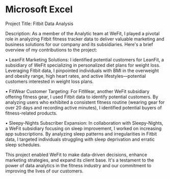 # Microsoft Excel

Project Title: Fitbit Data Analysis 

Description: As a member of the Analytic team at WeFit, I played a pivotal role in analyzing Fitbit fitness tracker data to deliver valuable marketing and business solutions for our company and its subsidiaries. Here's a brief overview of my contributions to the project:

•	LeanFit Marketing Solutions: I identified potential customers for LeanFit, a subsidiary of WeFit specializing in personalized diet plans for weight loss. Leveraging Fitbit data, I pinpointed individuals with BMI in the overweight and obesity range, high heart rates, and active lifestyles—potential customers interested in weight loss plans.

•	FitWear Customer Targeting: For FitWear, another WeFit subsidiary offering fitness gear, I used Fitbit data to identify potential customers. By analyzing users who exhibited a consistent fitness routine (wearing gear for over 20 days and recording active minutes), I identified potential buyers of fitness-related products.

•	Sleepy-Nights Subscriber Expansion: In collaboration with Sleepy-Nights, a WeFit subsidiary focusing on sleep improvement, I worked on increasing app subscriptions. By analyzing sleep patterns and irregularities in Fitbit data, I targeted individuals struggling with sleep deprivation and erratic sleep schedules.

This project enabled WeFit to make data-driven decisions, enhance marketing strategies, and expand its client base. It's a testament to the power of data analytics in the fitness industry and our commitment to improving the lives of our customers.



